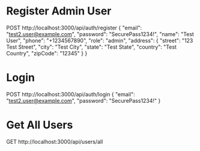 # Register Admin User
POST http://localhost:3000/api/auth/register
{
  "email": "test2.user@example.com",
  "password": "SecurePass1234!",
  "name": "Test User",
  "phone": "+1234567890",
  "role": "admin",
  "address": {
    "street": "123 Test Street",
    "city": "Test City",
    "state": "Test State",
    "country": "Test Country",
    "zipCode": "12345"
  }
}

# Login
POST http://localhost:3000/api/auth/login
{
  "email": "test2.user@example.com",
  "password": "SecurePass1234!"
}

# Get All Users
GET http://localhost:3000/api/users/all